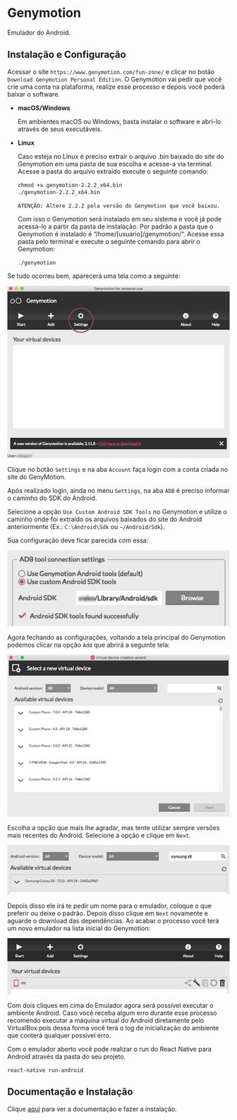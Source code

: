 # Genymotion

Emulador do Android.

## Instalação e Configuração

Acessar o site `https://www.genymotion.com/fun-zone/` e clicar no botão `Download Genymotion Personal Edition`. O Genymotion vai pedir que você crie uma conta na plataforma, realize esse processo e depois você poderá baixar o software.

- **macOS/Windows**

  Em ambientes macOS ou Windows, basta instalar o software e abrí-lo através de seus executáveis.

- **Linux**

  Caso esteja no Linux é preciso extrair o arquivo .bin baixado do site do Genymotion em uma pasta de sua escolha e acesse-a via terminal. Acesse a pasta do arquivo extraído execute o seguinte comando:

  ```
  chmod +x genymotion-2.2.2_x64.bin
  ./genymotion-2.2.2_x64.bin
  ```

  `ATENÇÃO: Altere 2.2.2 pela versão do Genymotion que você baixou.`

  Com isso o Genymotion será instalado em seu sistema e você já pode acessá-lo a partir da pasta de instalação. Por padrão a pasta que o Genymotion é instalado é “/home/[usuario]/genymotion/“. Acesse essa pasta pelo terminal e execute o seguinte comando para abrir o Genymotion:

  ```
  ./genymotion
  ```

Se tudo ocorreu bem, aparecerá uma tela como a seguinte:

![Genymotion 1](../assets/genymotion/1.png)

Clique no botão `Settings` e na aba `Account` faça login com a conta criada no site do GenyMotion.

Após realizado login, ainda no menu `Settings`, na aba `ADB` é preciso informar o caminho do SDK do Android.

Selecione a opção `Use Custom Android SDK Tools` no Genymotion e utilize o caminho onde foi extraído os arquivos baixados do site do Android anteriormente (Ex.: `C:\Android\Sdk` ou `~/Android/Sdk`).

Sua configuração deve ficar parecida com essa:

![Genymotion 2](../assets/genymotion/2.png)

Agora fechando as configurações, voltando a tela principal do Genymotion podemos clicar na opção `Add` que abrirá a seguinte tela:

![Genymotion 3](../assets/genymotion/3.png)

Escolha a opção que mais lhe agradar, mas tente utilizar sempre versões mais recentes do Android. Selecione a opção e clique em `Next`.

![Genymotion 4](../assets/genymotion/4.png)

Depois disso ele irá te pedir um nome para o emulador, coloque o que preferir ou deixe o padrão. Depois disso clique em `Next` novamente e aguarde o download das dependências. Ao acabar o processo você terá um novo emulador na lista inicial do Genymotion:

![Genymotion 5](../assets/genymotion/5.png)

Com dois cliques em cima do Emulador agora será possível executar o ambiente Android. Caso você receba algum erro durante esse processo recomendo executar a máquina virtual do Android diretamente pelo VirtualBox pois dessa forma você terá o log de inicialização do ambiente que conterá qualquer possível erro.

Com o emulador aberto você pode realizar o run do React Native para Android através da pasta do seu projeto.

```
react-native run-android
```

## Documentação e Instalação

Clique [aqui](https://www.genymotion.com/) para ver a documentação e fazer a instalação.
